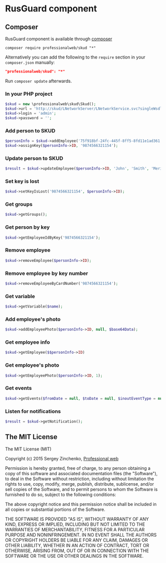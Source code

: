 # RusGuard component


## Composer

RusGuard component is available through [composer](https://getcomposer.org/)

    composer require professionalweb/skud "*"

Alternatively you can add the following to the `require` section in your `composer.json` manually:

```json
"professionalweb/skud": "*"
```

Run `composer update` afterwards.

### In your PHP project
```php
$skud = new \professionalweb\skud\Skud();
$skud->url = 'http://skud/LNetworkServer/LNetworkService.svc?singleWsdl',
$skud->login = 'admin';
$skud->password = '';
```

### Add person to SKUD
```php
$personInfo = $skud->addEmployee('75f918bf-24fc-445f-8ff5-8fd11e1ad361', 'John', 'Johnov', 'Merian');
$skud->assignKey($personInfo->ID, '9874566321154');
```

### Update person to SKUD
```php
$result = $skud->updateEmployee($personInfo->ID, 'John', 'Smith', 'Merian');
```

### Set key is lost
```php
$skud->setKeyIsLost('9874566321154', $personInfo->ID);
```

### Get groups
```php
$skud->getGroups();
```

### Get person by key
```php
$skud->getEmployeeIdByKey('9874566321154');
```

### Remove employee
```php
$skud->removeEmployee($personInfo->ID);
```

### Remove employee by key number
```php
$skud->removeEmployeeByCardNumber('9874566321154');
```

### Get variable
```php
$skud->getVariable($name);
```

### Add employee's photo
```php
$skud->addEmployeePhoto($personInfo->ID, null, $base64Data);
```

### Get employee info
```php
$skud->getEmployee($$personInfo->ID)
```

### Get employee's photo
```php
$skud->getEmployeePhoto($personInfo->ID, 1);
```

### Get events
```php
$skud->getEvents($fromDate = null, $toDate = null, $inoutEventType = null, $page = 1, $pageSize = 20)
```

### Listen for notifications
```php
$result = $skud->getNotification();
```

## The MIT License

The MIT License (MIT)

Copyright (c) 2015 Sergey Zinchenko, [Professional web](http://web-development.pw/)

Permission is hereby granted, free of charge, to any person obtaining a copy
of this software and associated documentation files (the "Software"), to deal
in the Software without restriction, including without limitation the rights
to use, copy, modify, merge, publish, distribute, sublicense, and/or sell
copies of the Software, and to permit persons to whom the Software is
furnished to do so, subject to the following conditions:

The above copyright notice and this permission notice shall be included in all
copies or substantial portions of the Software.

THE SOFTWARE IS PROVIDED "AS IS", WITHOUT WARRANTY OF ANY KIND, EXPRESS OR
IMPLIED, INCLUDING BUT NOT LIMITED TO THE WARRANTIES OF MERCHANTABILITY,
FITNESS FOR A PARTICULAR PURPOSE AND NONINFRINGEMENT. IN NO EVENT SHALL THE
AUTHORS OR COPYRIGHT HOLDERS BE LIABLE FOR ANY CLAIM, DAMAGES OR OTHER
LIABILITY, WHETHER IN AN ACTION OF CONTRACT, TORT OR OTHERWISE, ARISING FROM,
OUT OF OR IN CONNECTION WITH THE SOFTWARE OR THE USE OR OTHER DEALINGS IN THE
SOFTWARE.